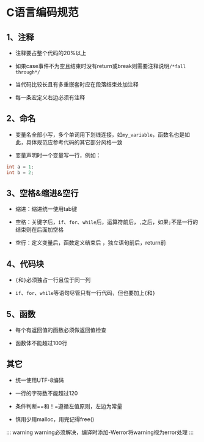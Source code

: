# C语言编码规范

## 1、注释

- 注释要占整个代码的20%以上

- 如果case事件不为空且结束时没有return或break则需要注释说明`/*fall through*/`

- 当代码比较长且有多重嵌套时应在段落结束处加注释

- 每一条宏定义右边必须有注释

## 2、命名

- 变量名全部小写，多个单词用下划线连接，如`my_variable`，函数名也是如此，具体规范应参考代码的其它部分风格一致

- 变量声明时一个变量写一行，例如：

```c
int a = 1;
int b = 2;
```

## 3、空格&缩进&空行

- 缩进：缩进统一使用tab键

- 空格：关键字后，`if`、`for`、`while`后，运算符前后，`,`之后，如果`;`不是一行的结束则在后面加空格

- 空行：定义变量后，函数定义结束后 ，独立语句前后，return前

## 4、代码块

- `{`和`}`必须独占一行且位于同一列

- `if`、`for`、`while`等语句尽管只有一行代码，但也要加上`{`和`}`

## 5、函数

- 每个有返回值的函数必须做返回值检查

- 函数体不能超过100行

## 其它

- 统一使用UTF-8编码

- 一行的字符数不能超过120

- 条件判断==和！=遵循左值原则，左边为常量

- 慎用少用malloc，用完记得free()

::: warning
warning必须解决，编译时添加-Werror将warning视为error处理
:::
